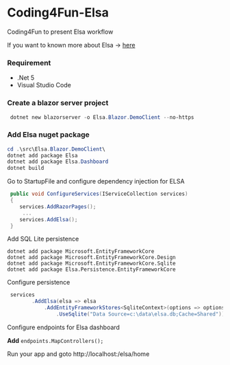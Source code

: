 # Coding4Fun-Elsa
Coding4Fun to present Elsa workflow

If you want to known more about Elsa -> [here](https://elsa-workflows.github.io/elsa-core/docs/installing-elsa-core)

### Requirement

- .Net 5
- Visual Studio Code

### Create a blazor server project

```powershell
 dotnet new blazorserver -o Elsa.Blazor.DemoClient --no-https  
 ```
 
 ### Add Elsa nuget package
 
 
```powershell
cd .\src\Elsa.Blazor.DemoClient\
dotnet add package Elsa
dotnet add package Elsa.Dashboard
dotnet build
 ```
Go to StartupFile and configure dependency injection for ELSA

```csharp
 public void ConfigureServices(IServiceCollection services)
 {
    services.AddRazorPages();
     ...
    services.AddElsa();
 }
````


Add SQL Lite persistence

```
dotnet add package Microsoft.EntityFrameworkCore
dotnet add package Microsoft.EntityFrameworkCore.Design
dotnet add package Microsoft.EntityFrameworkCore.Sqlite
dotnet add package Elsa.Persistence.EntityFrameworkCore
```

Configure persistence 

```csharp
 services
        .AddElsa(elsa => elsa
            .AddEntityFrameworkStores<SqliteContext>(options => options
                .UseSqlite("Data Source=c:\data\elsa.db;Cache=Shared"));
```

Configure endpoints for Elsa dashboard

**Add** `endpoints.MapControllers();`


Run your app and goto http://localhost:<port-user-by-kestrel>/elsa/home